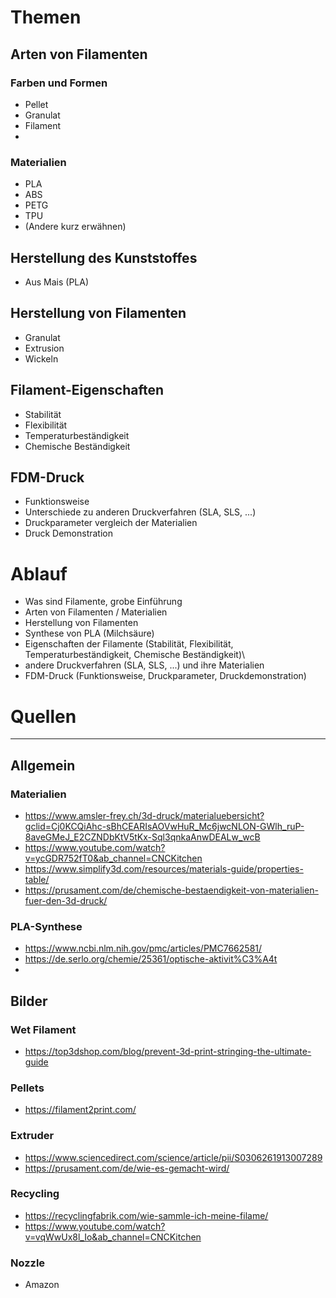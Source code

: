 # Themen

## Arten von Filamenten
### Farben und Formen
- Pellet
- Granulat
- Filament
-
### Materialien
- PLA
- ABS
- PETG
- TPU
- (Andere kurz erwähnen)

## Herstellung des Kunststoffes
- Aus Mais (PLA)

## Herstellung von Filamenten
- Granulat
- Extrusion
- Wickeln

## Filament-Eigenschaften
- Stabilität
- Flexibilität
- Temperaturbeständigkeit
- Chemische Beständigkeit

## FDM-Druck
- Funktionsweise
- Unterschiede zu anderen Druckverfahren (SLA, SLS, ...)
- Druckparameter vergleich der Materialien
- Druck Demonstration


# Ablauf
- Was sind Filamente, grobe Einführung
- Arten von Filamenten / Materialien
- Herstellung von Filamenten
- Synthese von PLA (Milchsäure)
- Eigenschaften der Filamente (Stabilität, Flexibilität, Temperaturbeständigkeit, Chemische Beständigkeit)\
- andere Druckverfahren (SLA, SLS, ...) und ihre Materialien
- FDM-Druck (Funktionsweise, Druckparameter, Druckdemonstration)


# Quellen

---
## Allgemein
### Materialien
- https://www.amsler-frey.ch/3d-druck/materialuebersicht?gclid=Cj0KCQiAhc-sBhCEARIsAOVwHuR_Mc6jwcNLON-GWlh_ruP-8aveGMeJ_E2CZNDbKtV5tKx-Sql3qnkaAnwDEALw_wcB
- https://www.youtube.com/watch?v=ycGDR752fT0&ab_channel=CNCKitchen
- https://www.simplify3d.com/resources/materials-guide/properties-table/
- https://prusament.com/de/chemische-bestaendigkeit-von-materialien-fuer-den-3d-druck/

### PLA-Synthese
- https://www.ncbi.nlm.nih.gov/pmc/articles/PMC7662581/
- https://de.serlo.org/chemie/25361/optische-aktivit%C3%A4t
-
## Bilder

### Wet Filament
- https://top3dshop.com/blog/prevent-3d-print-stringing-the-ultimate-guide

### Pellets
- https://filament2print.com/

### Extruder
- https://www.sciencedirect.com/science/article/pii/S0306261913007289
- https://prusament.com/de/wie-es-gemacht-wird/

### Recycling
- https://recyclingfabrik.com/wie-sammle-ich-meine-filame/
- https://www.youtube.com/watch?v=vqWwUx8l_Io&ab_channel=CNCKitchen

### Nozzle
- Amazon
